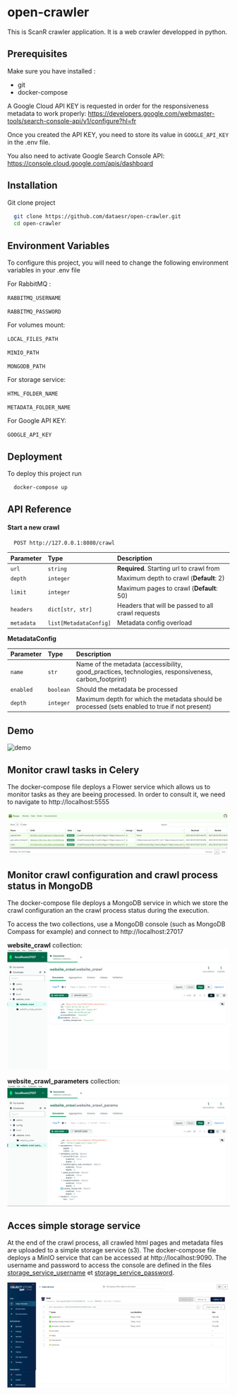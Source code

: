 # open-crawler

This is ScanR crawler application. It is a web crawler developped in python.
## Prerequisites

Make sure you have installed :

* git
* docker-compose

A Google Cloud API KEY is requested in order for the responsiveness metadata to work properly:
https://developers.google.com/webmaster-tools/search-console-api/v1/configure?hl=fr

Once you created the API KEY, you need to store its value in `GOOGLE_API_KEY` in the .env file.

You also need to activate Google Search Console API: https://console.cloud.google.com/apis/dashboard

## Installation

Git clone project

```bash
  git clone https://github.com/dataesr/open-crawler.git
  cd open-crawler
```
    
## Environment Variables

To configure this project, you will need to change the following environment variables in your .env file

For RabbitMQ :

`RABBITMQ_USERNAME`

`RABBITMQ_PASSWORD`

For volumes mount:

`LOCAL_FILES_PATH`

`MINIO_PATH`

`MONGODB_PATH`

For storage service:

`HTML_FOLDER_NAME`

`METADATA_FOLDER_NAME`

For Google API KEY:

`GOOGLE_API_KEY`

## Deployment

To deploy this project run

```bash
  docker-compose up
```


## API Reference

#### Start a new crawl

```http
  POST http://127.0.0.1:8080/crawl
```

| Parameter | Type     | Description                |
| :-------- | :------- | :------------------------- |
| `url` | `string` | **Required**. Starting url to crawl from |
| `depth` | `integer` | Maximum depth to crawl (**Default**: 2) |
| `limit` | `integer` | Maximum pages to crawl (**Default**: 50) |
| `headers` | `dict[str, str]` | Headers that will be passed to all crawl requests |
| `metadata` | `list[MetadataConfig]` | Metadata config overload |

**MetadataConfig**

| Parameter | Type     | Description                |
| :-------- | :------- | :------------------------- |
| `name` | `str` | Name of the metadata (accessibility, good_practices, technologies, responsiveness, carbon_footprint) |
| `enabled` | `boolean` | Should the metadata be processed |
| `depth` | `integer` | Maximum depth for which the metadata should be processed (sets enabled to true if not present)|



## Demo

![demo](./demo/demo.gif)


## Monitor crawl tasks in Celery

The docker-compose file deploys a Flower service which allows us to monitor tasks as they are beeing processed.
In order to consult it, we need to navigate to http://localhost:5555

![flower](./demo/flower.png)


## Monitor crawl configuration and crawl process status in MongoDB 

The docker-compose file deploys a MongoDB service in which we store the crawl configuration an the crawl process status during the execution.

To access the two collections, use a MongoDB console (such as MongoDB Compass for example) and connect to http://localhost:27017

**website_crawl** collection:
![mongodb_process](./demo/mongodb_crawl_progression.png)

**website_crawl_parameters** collection:
![mongodb_config](./demo/mongodb_crawl_configuration.png)


## Acces simple storage service

At the end of the crawl process, all crawled html pages and metadata files are uploaded to a simple storage service (s3).
The docker-compose file deploys a MinIO service that can be accessed at http://localhost:9090.
The username and password to access the console are defined in the files [storage_service_username](./secrets/storage_service_username.txt) et [storage_service_password](./secrets/storage_service_password.txt).

![minio](./demo/minio.png)